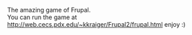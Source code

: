 The amazing game of Frupal. <br>
You can run the game at http://web.cecs.pdx.edu/~kkraiger/Frupal2/frupal.html enjoy :)
